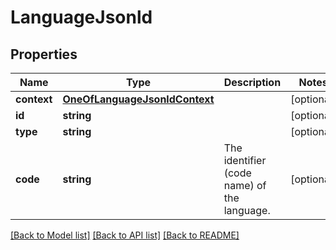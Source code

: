 # LanguageJsonld

## Properties
Name | Type | Description | Notes
------------ | ------------- | ------------- | -------------
**context** | [**OneOfLanguageJsonldContext**](OneOfLanguageJsonldContext.md) |  | [optional] 
**id** | **string** |  | [optional] 
**type** | **string** |  | [optional] 
**code** | **string** | The identifier (code name) of the language. | [optional] 

[[Back to Model list]](../../README.md#documentation-for-models) [[Back to API list]](../../README.md#documentation-for-api-endpoints) [[Back to README]](../../README.md)

